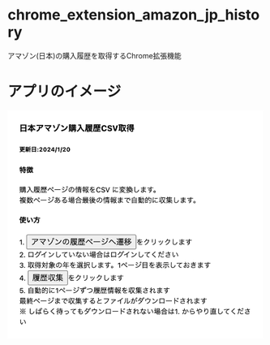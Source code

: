 # chrome_extension_amazon_jp_history
アマゾン(日本)の購入履歴を取得するChrome拡張機能

# アプリのイメージ
![アプリのイメージ](screenshot.png)
